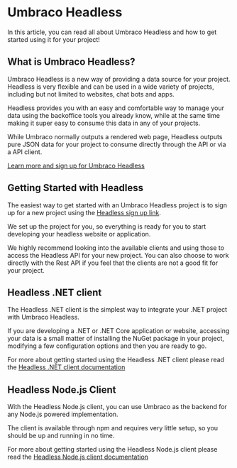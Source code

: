 # Umbraco Headless

In this article, you can read all about Umbraco Headless and how to get started using it for your project!

## What is Umbraco Headless?

Umbraco Headless is a new way of providing a data source for your project. Headless is very flexible and can be used in a wide variety of projects, including but not limited to websites, chat bots and apps.

Headless provides you with an easy and comfortable way to manage your data using the backoffice tools you already know, while at the same time making it super easy to consume this data in any of your projects.

While Umbraco normally outputs a rendered web page, Headless outputs pure JSON data for your project to consume directly through the API or via a API client.

[Learn more and sign up for Umbraco Headless](https://www.umbraco.com/headless)

## Getting Started with Headless

The easiest way to get started with an Umbraco Headless project is to sign up for a new project using the [Headless sign up link](https://www.umbraco.com/headless).

We set up the project for you, so everything is ready for you to start developing your headless website or application.

We highly recommend looking into the available clients and using those to access the Headless API for your new project. You can also choose to work directly with the Rest API if you feel that the clients are not a good fit for your project.

## Headless .NET client

The Headless .NET client is the simplest way to integrate your .NET project with Umbraco Headless.

If you are developing a .NET or .NET Core application or website, accessing your data is a small matter of installing the NuGet package in your project, modifying a few configuration options and then you are ready to go.

For more about getting started using the Headless .NET client please read the [Headless .NET client documentation](Headless-Net-Client/)

## Headless Node.js Client

With the Headless Node.js client, you can use Umbraco as the backend for any Node.js powered implementation.

The client is available through npm and requires very little setup, so you should be up and running in no time.

For more about getting started using the Headless Node.js client please read the [Headless Node.js client documentation](Headless-Node-Client/)

